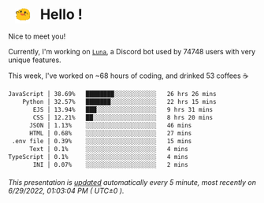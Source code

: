 <h1>   <img src="./spoinky.gif" style="vertical-align:middle;" width="30px">   Hello ! </h1>

Nice to meet you!

Currently, I'm working on <a href='https://github.com/Asgarrrr/Luna'>`Luna`</a>, a Discord bot used by 74748 users with very unique features.

This week, I've worked on ~68 hours of coding, and drinked 53 coffees ☕

```
JavaScript │ 38.69%   ████████░░░░░░░░░░░░   26 hrs 26 mins
    Python │ 32.57%   ███████░░░░░░░░░░░░░   22 hrs 15 mins
       EJS │ 13.94%   ███░░░░░░░░░░░░░░░░░   9 hrs 31 mins
       CSS │ 12.21%   ██░░░░░░░░░░░░░░░░░░   8 hrs 20 mins
      JSON │ 1.13%    ░░░░░░░░░░░░░░░░░░░░   46 mins
      HTML │ 0.68%    ░░░░░░░░░░░░░░░░░░░░   27 mins
 .env file │ 0.39%    ░░░░░░░░░░░░░░░░░░░░   15 mins
      Text │ 0.1%     ░░░░░░░░░░░░░░░░░░░░   4 mins
TypeScript │ 0.1%     ░░░░░░░░░░░░░░░░░░░░   4 mins
       INI │ 0.07%    ░░░░░░░░░░░░░░░░░░░░   2 mins
```

###### This presentation is [updated](https://github.com/Asgarrrr) automatically every 5 minute, most recently on 6/29/2022, 01:03:04 PM ( UTC±0 ).